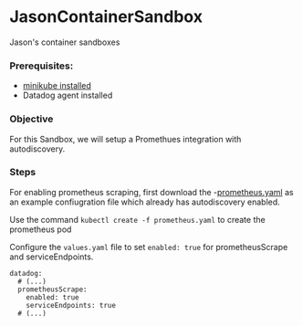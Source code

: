 # JasonContainerSandbox
Jason's container sandboxes

### Prerequisites:
- [minikube installed](https://datadoghq.atlassian.net/wiki/spaces/TS/pages/1248530082/How+to+test+Kubernetes+yourself)
- Datadog agent installed 

### Objective
For this Sandbox, we will setup a Promethues integration with autodiscovery.

### Steps
For enabling prometheus scraping, first download the -[prometheus.yaml](https://docs.datadoghq.com/resources/yaml/prometheus.yaml) as an example confiugration file which already has autodiscovery enabled. 

Use the command `kubectl create -f prometheus.yaml` to create the prometheus pod 

Configure the `values.yaml` file to set `enabled: true` for prometheusScrape and serviceEndpoints. 

```
datadog:
  # (...)
  prometheusScrape:
    enabled: true
    serviceEndpoints: true
  # (...)
  ```
  
  
